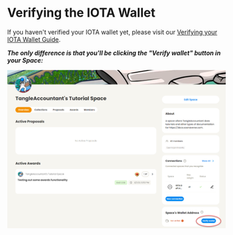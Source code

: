 # Verifying the IOTA Wallet

If you haven't verified your IOTA wallet yet, please visit our [Verifying your IOTA Wallet Guide](../all-users-getting-started/verifying-your-iota-wallet.md).

_**The only difference is that you'll be clicking the "Verify wallet" button in your Space:**_

![](<../.gitbook/assets/image (32) (1) (1).png>)
